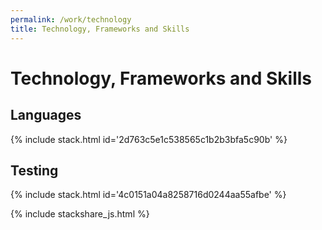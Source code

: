 ```yaml
---
permalink: /work/technology
title: Technology, Frameworks and Skills
---
```


# Technology, Frameworks and Skills

## Languages

{% include stack.html id='2d763c5e1c538565c1b2b3bfa5c90b' %}

## Testing

{% include stack.html id='4c0151a04a8258716d0244aa55afbe' %}

{% include stackshare_js.html %}
